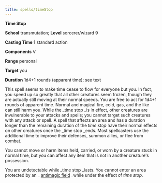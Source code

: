 ```yaml
---
title: spells/timeStop
---
```

 **Time Stop**

**School** transmutation; **Level** sorcerer/wizard 9

**Casting Time** 1 standard action

**Components** V

**Range** personal

**Target** you

**Duration** 1d4+1 rounds (apparent time); see text

This spell seems to make time cease to flow for everyone but you. In fact, you speed up so greatly that all other creatures seem frozen, though they are actually still moving at their normal speeds. You are free to act for 1d4+1 rounds of apparent time. Normal and magical fire, cold, gas, and the like can still harm you. While the _time stop _is in effect, other creatures are invulnerable to your attacks and spells; you cannot target such creatures with any attack or spell. A spell that affects an area and has a duration longer than the remaining duration of the _time stop_ have their normal effects on other creatures once the _time stop _ends. Most spellcasters use the additional time to improve their defenses, summon allies, or flee from combat.

You cannot move or harm items held, carried, or worn by a creature stuck in normal time, but you can affect any item that is not in another creature's possession.

You are undetectable while _time stop _lasts. You cannot enter an area protected by an _ [antimagic field](antimagicField#_antimagic-field) _while under the effect of _time stop._

